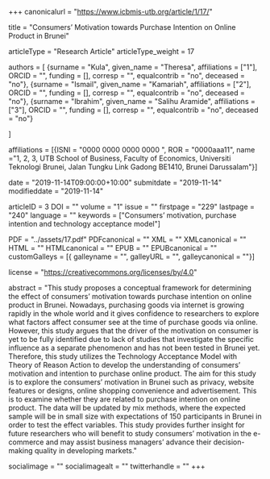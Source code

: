 +++
canonicalurl = "https://www.icbmis-utb.org/article/1/17/"

title = "Consumers’ Motivation towards Purchase Intention on Online Product in Brunei"

articleType = "Research Article"
articleType_weight = 17

authors = [
  {surname = "Kula",  given_name = "Theresa",  affiliations = ["1"],  ORCID = "", funding = [], corresp = "", equalcontrib = "no", deceased = "no"},
  {surname = "Ismail",  given_name = "Kamariah",  affiliations = ["2"],  ORCID = "", funding = [], corresp = "", equalcontrib = "no", deceased = "no"},
  {surname = "Ibrahim",  given_name = "Salihu Aramide",  affiliations = ["3"],  ORCID = "", funding = [], corresp = "", equalcontrib = "no", deceased = "no"}
  
]

affiliations = [{ISNI = "0000 0000 0000 0000 ", ROR = "0000aaa11", name ="1, 2, 3,  UTB School of Business, Faculty of Economics, Universiti Teknologi Brunei, Jalan Tungku Link Gadong BE1410, Brunei Darussalam"}]

date = "2019-11-14T09:00:00+10:00"
submitdate = "2019-11-14"
modifieddate = "2019-11-14"

articleID = 3
DOI = ""
volume = "1"
issue = ""
firstpage = "229"
lastpage = "240"
language = ""
keywords = ["Consumers’ motivation, purchase intention and technology acceptance model"]


PDF = "../assets/17.pdf"
PDFcanonical = ""
XML = ""
XMLcanonical = ""
HTML = ""
HTMLcanonical = ""
EPUB = ""
EPUBcanonical = ""
customGalleys = [{ galleyname = "", galleyURL = "", galleycanonical = ""}]

license = "https://creativecommons.org/licenses/by/4.0"

abstract = "This study proposes a conceptual framework for determining the effect of consumers’ motivation towards purchase intention on online product in Brunei. Nowadays, purchasing goods via internet is growing rapidly in the whole world and it gives confidence to researchers to explore what factors affect consumer see at the time of purchase goods via online. However, this study argues that the driver of the motivation on consumer is yet to be fully identified due to lack of studies that investigate the specific influence as a separate phenomenon and has not been tested in Brunei yet. Therefore, this study utilizes the Technology Acceptance Model with Theory of Reason Action to develop the understanding of consumers’ motivation and intention to purchase online product. The aim for this study is to explore the consumers’ motivation in Brunei such as privacy, website features or designs, online shopping convenience and advertisement. This is to examine whether they are related to purchase intention on online product. The data will be updated by mix methods, where the expected sample will be in small size with expectations of 150 participants in Brunei in order to test the effect variables. This study provides further insight for future researchers who will benefit to study consumers’ motivation in the e-commerce and may assist business managers’ advance their decision-making quality in developing markets."


socialimage = ""
socialimagealt = ""
twitterhandle = ""
+++

